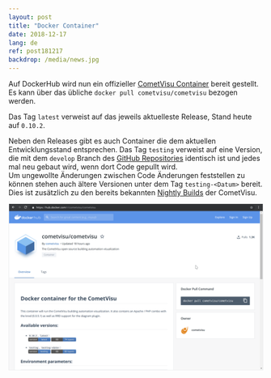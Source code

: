 ```yaml
---
layout: post
title: "Docker Container"
date: 2018-12-17
lang: de
ref: post181217
backdrop: /media/news.jpg
---
```


Auf DockerHub wird nun ein offizieller
[CometVisu Container](https://hub.docker.com/r/cometvisu/cometvisu) bereit 
gestellt. Es kann über das übliche `docker pull cometvisu/cometvisu`
bezogen werden.

Das Tag `latest` verweist auf das jeweils aktuelleste Release, Stand heute
auf `0.10.2`.

Neben den Releases gibt es auch Container die dem aktuellen Entwicklungsstand
entsprechen. Das Tag `testing` verweist auf eine Version, die mit dem `develop`
Branch des [GitHub Repositories](https://github.com/CometVisu/CometVisu/)
identisch ist und jedes mal neu gebaut wird, wenn dort Code gepullt wird.  
Um ungewollte Änderungen zwischen Code Änderungen feststellen zu können stehen
auch ältere Versionen unter dem Tag `testing-<Datum>` bereit.  
Dies ist zusätzlich zu den bereits bekannten 
[Nightly Builds](https://bintray.com/cometvisu/CometVisu/CometVisu/nightlies)
der CometVisu.

![CometVisu DockerHub](/media/posts/181217_screenshot_dockerhub.png)
